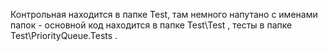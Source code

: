 Контрольная находится в папке Test, там немного напутано с именами папок - основной код находится в папке Test\Test , тесты в папке
Test\PriorityQueue.Tests .
